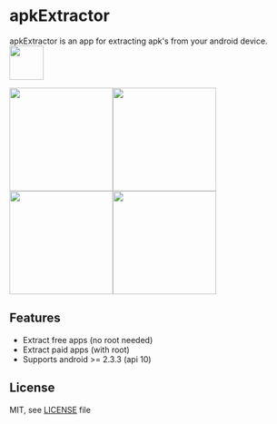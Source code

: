 # apkExtractor

apkExtractor is an app for extracting apk's from your android device.
<br>
<a href="https://f-droid.org/repository/browse/?fdid=axp.tool.apkextractor" target="_blank">
  <img src="https://f-droid.org/badge/get-it-on.png" height="60"/>
</a>

<img src=https://raw.githubusercontent.com/axxapy/apkExtractor/screenshots/screenshots/one.png width=182><img src=https://raw.githubusercontent.com/axxapy/apkExtractor/screenshots/screenshots/two.png width=182><img src=https://raw.githubusercontent.com/axxapy/apkExtractor/screenshots/screenshots/five.png width=182><img src=https://raw.githubusercontent.com/axxapy/apkExtractor/screenshots/screenshots/three.png width=182>

Features
--------

* Extract free apps (no root needed)
* Extract paid apps (with root)
* Supports android >= 2.3.3 (api 10)

License
-------
MIT, see [LICENSE](https://raw.githubusercontent.com/axxapy/apkExtractor/master/LICENSE) file
